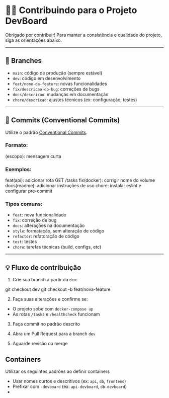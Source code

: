 # 🧑‍💻 Contribuindo para o Projeto DevBoard

Obrigado por contribuir! Para manter a consistência e qualidade do projeto, siga as orientações abaixo.

---

## 📂 Branches

- `main`: código de produção (sempre estável)
- `dev`: código em desenvolvimento
- `feat/nome-da-feature`: novas funcionalidades
- `fix/descricao-do-bug`: correções de bugs
- `docs/descricao`: mudanças em documentação
- `chore/descricao`: ajustes técnicos (ex: configuração, testes)

---

## 📝 Commits (Conventional Commits)

Utilize o padrão [Conventional Commits](https://www.conventionalcommits.org/).

### Formato:

(escopo): mensagem curta

### Exemplos:

feat(api): adicionar rota GET /tasks
fix(docker): corrigir nome do volume
docs(readme): adicionar instruções de uso
chore: instalar eslint e configurar pre-commit


### Tipos comuns:

- `feat`: nova funcionalidade
- `fix`: correção de bug
- `docs`: alterações na documentação
- `style`: formatação, sem alteração de código
- `refactor`: refatoração de código
- `test`: testes
- `chore`: tarefas técnicas (build, configs, etc)

---

## 💡 Fluxo de contribuição

1. Crie sua branch a partir da `dev`:

git checkout dev
git checkout -b feat/nova-feature


2. Faça suas alterações e confirme se:
- O projeto sobe com `docker-compose up`
- As rotas `/tasks` e `/healthcheck` funcionam

3. Faça commit no padrão descrito

4. Abra um Pull Request para a branch `dev`

5. Aguarde revisão ou merge

## Containers

Utilizar os seguintes padrões ao definir containers

- Usar nomes curtos e descritivos (ex: `api`, `db`, `frontend`)
- Prefixar com `-devboard` (ex: `api-devboard`, `db-devboard`)
-

